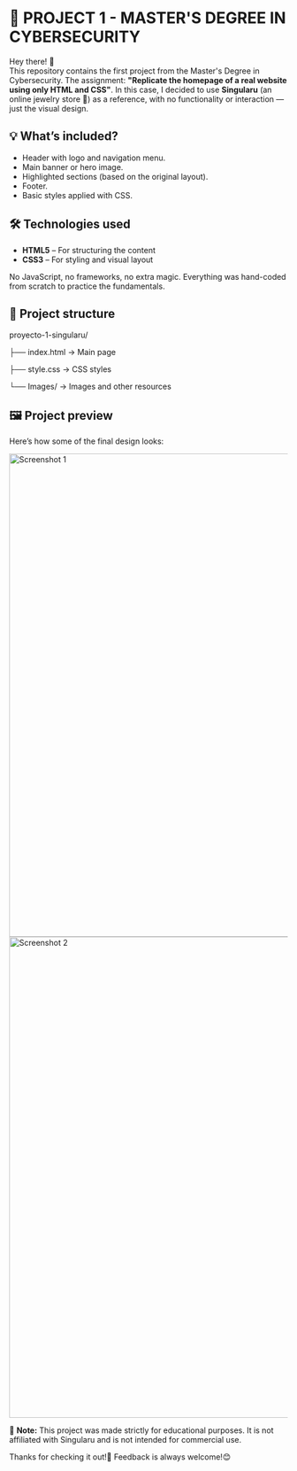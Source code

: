 # 🧪 PROJECT 1 - MASTER'S DEGREE IN CYBERSECURITY

Hey there! 👋  
This repository contains the first project from the Master's Degree in Cybersecurity. The assignment: **"Replicate the homepage of a real website using only HTML and CSS"**.
In this case, I decided to use **Singularu** (an online jewelry store 💍) as a reference, with no functionality or interaction — just the visual design.

## 💡 What’s included?

- Header with logo and navigation menu.
- Main banner or hero image.
- Highlighted sections (based on the original layout). 
- Footer.
- Basic styles applied with CSS.

## 🛠 Technologies used

- **HTML5** – For structuring the content  
- **CSS3** – For styling and visual layout  

No JavaScript, no frameworks, no extra magic. Everything was hand-coded from scratch to practice the fundamentals.

## 📁 Project structure
proyecto-1-singularu/

├── index.html → Main page

├── style.css → CSS styles

└── Images/ → Images and other resources


## 🖼 Project preview

Here’s how some of the final design looks:

<img width="1920" height="873" alt="Screenshot 1" src="https://github.com/user-attachments/assets/0a96fc03-e66c-4263-9dad-8647a41a10b3" />

<img width="1920" height="869" alt="Screenshot 2" src="https://github.com/user-attachments/assets/8f0146eb-2255-45ab-8973-511ad64c9abc" />



🚫 **Note:** This project was made strictly for educational purposes. It is not affiliated with Singularu and is not intended for commercial use.

Thanks for checking it out!🚀
Feedback is always welcome!😊


